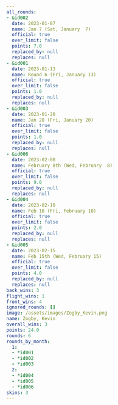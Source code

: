 ```yaml
---
all_rounds:
- &id002
  date: 2023-01-07
  name: Jan 7 (Sat, January  7)
  official: true
  over_limit: false
  points: 7.0
  replaced_by: null
  replaces: null
- &id001
  date: 2023-01-13
  name: Round 6 (Fri, January 13)
  official: true
  over_limit: false
  points: 1.0
  replaced_by: null
  replaces: null
- &id003
  date: 2023-01-20
  name: Jan 20 (Fri, January 20)
  official: true
  over_limit: false
  points: 1.0
  replaced_by: null
  replaces: null
- &id006
  date: 2023-02-08
  name: February 8th (Wed, February  8)
  official: true
  over_limit: false
  points: 9.0
  replaced_by: null
  replaces: null
- &id004
  date: 2023-02-10
  name: Feb 10 (Fri, February 10)
  official: true
  over_limit: false
  points: 2.0
  replaced_by: null
  replaces: null
- &id005
  date: 2023-02-15
  name: Feb 15th (Wed, February 15)
  official: true
  over_limit: false
  points: 4.0
  replaced_by: null
  replaces: null
back_wins: 3
flight_wins: 1
front_wins: 4
ignored_rounds: []
image: /assets/images/Zogby_Kevin.png
name: Zogby, Kevin
overall_wins: 3
points: 24.0
rounds: 6
rounds_by_month:
  1:
  - *id001
  - *id002
  - *id003
  2:
  - *id004
  - *id005
  - *id006
skins: 3
---
```

